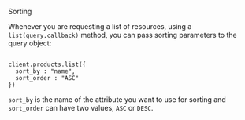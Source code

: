 Sorting

Whenever you are requesting a list of resources, using a `list(query,callback)` method, you can pass sorting parameters to the query object:

```

client.products.list({
  sort_by : "name",
  sort_order : "ASC"
})

```

`sort_by` is the name of the attribute you want to use for sorting and `sort_order` can have two values, `ASC` or `DESC`.